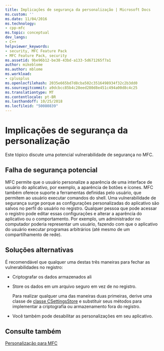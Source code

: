 ```yaml
---
title: Implicações de segurança da personalização | Microsoft Docs
ms.custom: ''
ms.date: 11/04/2016
ms.technology:
- cpp-mfc
ms.topic: conceptual
dev_langs:
- C++
helpviewer_keywords:
- security, MFC Feature Pack
- MFC Feature Pack, security
ms.assetid: 9be96b12-be38-43bd-a133-5d671265f7a1
author: mikeblome
ms.author: mblome
ms.workload:
- cplusplus
ms.openlocfilehash: 2035e665bd7d8cba502c3516498934f32c2b3dd0
ms.sourcegitcommit: a9dcbcc85b4c28eed280d8e451c494a00d8c4c25
ms.translationtype: MT
ms.contentlocale: pt-BR
ms.lasthandoff: 10/25/2018
ms.locfileid: "50080839"
---
```

# <a name="security-implications-of-customization"></a>Implicações de segurança da personalização

Este tópico discute uma potencial vulnerabilidade de segurança no MFC.

## <a name="potential-security-weakness"></a>Falha de segurança potencial

MFC permite que o usuário personalize a aparência de uma interface de usuário do aplicativo, por exemplo, a aparência de botões e ícones. MFC também oferece suporte a ferramentas definidas pelo usuário, que permitem ao usuário executar comandos do shell. Uma vulnerabilidade de segurança surge porque as configurações personalizadas do aplicativo são salvos no perfil do usuário no registro. Qualquer pessoa que pode acessar o registro pode editar essas configurações e alterar a aparência do aplicativo ou o comportamento. Por exemplo, um administrador no computador poderia representar um usuário, fazendo com que o aplicativo do usuário executar programas arbitrários (até mesmo de um compartilhamento de rede).

## <a name="workarounds"></a>Soluções alternativas

É recomendável que qualquer uma destas três maneiras para fechar as vulnerabilidades no registro:

- Criptografar os dados armazenados ali

- Store os dados em um arquivo seguro em vez de no registro.

   Para realizar qualquer uma das maneiras duas primeiras, derive uma classe de [classe CSettingsStore](../mfc/reference/csettingsstore-class.md) e substituir seus métodos para implementar a criptografia ou armazenamento fora do registro.

- Você também pode desabilitar as personalizações em seu aplicativo.

## <a name="see-also"></a>Consulte também

[Personalização para MFC](../mfc/customization-for-mfc.md)

